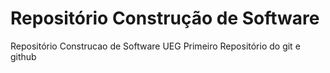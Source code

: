 # Repositório Construção de Software
 Repositório Construcao de Software UEG
 Primeiro Repositório do git e github
